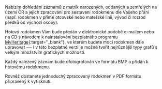 Nabízím dohledání záznamů z matrik narozených, oddaných a zemřelých na území ČR a jejich zpracování pro sestavení rodokmenu dle Vašeho přání (např. rodokmen v přímé otcovské nebo mateřské linii, vývod či rozrod předků od výchozí osoby).

Hotový rodokmen Vám bude předán v elektronické podobě e-mailem nebo na CD s návodem k nainstalování bezplatného programu [MyHeritage](http://www.myheritage.cz){:target="_blank"}, ve kterém budete moci rodokmen dále upravovat --- i v této bezplatné verzi je možné tvořit nejrůznější typy grafů s velkým množstvím grafických možností.

Každý nalezený záznam bude ofotografován ve formátu BMP a přidán k hotovému rodokmenu.

Rovněž dostanete jednoduchý zpracovaný rodokmen v PDF formátu připravený k vytisknutí.
